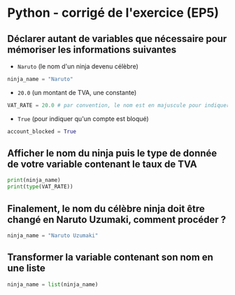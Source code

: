 # Python - corrigé de l'exercice (EP5)

## Déclarer autant de variables que nécessaire pour mémoriser les informations suivantes

+ `Naruto` (le nom d'un ninja devenu célèbre)
```python
ninja_name = "Naruto"
```

+ `20.0` (un montant de TVA, une constante)
```python
VAT_RATE = 20.0 # par convention, le nom est en majuscule pour indiquer qu'il s'agit d'une constante
```

+ `True` (pour indiquer qu'un compte est bloqué)
```python
account_blocked = True
```

## Afficher le nom du ninja puis le type de donnée de votre variable contenant le taux de TVA

```python
print(ninja_name)
print(type(VAT_RATE))
```

## Finalement, le nom du célèbre ninja doit être changé en Naruto Uzumaki, comment procéder ?

```python
ninja_name = "Naruto Uzumaki"
```

## Transformer la variable contenant son nom en une liste

```python
ninja_name = list(ninja_name)
```
